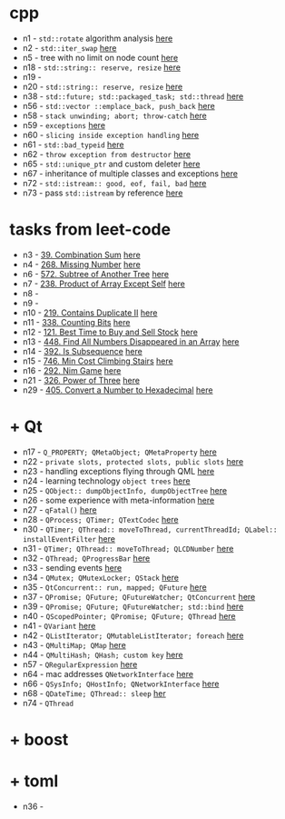 # cpp

- n1 - `std::rotate` algorithm analysis [here](./n1/NOTE.md)
- n2 - `std::iter_swap` [here](./n2/NOTE.md)
- n5 - tree with no limit on node count [here](./n5/NOTE.md)
- n18 - `std::string:: reserve, resize` [here](./n18/NOTE.md)
- n19 -
- n20 - `std::string:: reserve, resize` [here](./n20/NOTE.md)
- n38 - `std::future; std::packaged_task; std::thread` [here](./n38/NOTE.md)
- n56 - `std::vector ::emplace_back, push_back` [here](./n56/NOTE.md)
- n58 - `stack unwinding; abort; throw-catch` [here](./n58/NOTE.md)
- n59 - `exceptions` [here](./n59/NOTE.md)
- n60 - `slicing inside exception handling` [here](./n60/NOTE.md)
- n61 - `std::bad_typeid` [here](./n61/NOTE.md)
- n62 - `throw exception from destructor` [here](./n62/NOTE.md)
- n65 - `std::unique_ptr` and custom deleter [here](./n65/NOTE.md)
- n67 - inheritance of multiple classes and exceptions [here](./n67/NOTE.md)
- n72 - `std::istream:: good, eof, fail, bad` [here](./n72/NOTE.md)
- n73 - pass `std::istream` by reference [here](./n73/NOTE.md)

# tasks from leet-code

- n3 - [39. Combination Sum](https://leetcode.com/problems/combination-sum/) [here](./n3/NOTE.md)
- n4 - [268. Missing Number](https://leetcode.com/problems/missing-number/) [here](./n4/NOTE.md)
- n6 - [572. Subtree of Another Tree](https://leetcode.com/problems/subtree-of-another-tree/) [here](./n6/NOTE.md)
- n7 - [238. Product of Array Except Self](https://leetcode.com/problems/product-of-array-except-self/) [here](./n7/NOTE.md)
- n8 -
- n9 -
- n10 - [219. Contains Duplicate II](https://leetcode.com/problems/contains-duplicate-ii/) [here](./n10/NOTE.md)
- n11 - [338. Counting Bits](https://leetcode.com/problems/counting-bits/) [here](./n11/NOTE.md)
- n12 - [121. Best Time to Buy and Sell Stock](https://leetcode.com/problems/best-time-to-buy-and-sell-stock/) [here](./n12/NOTE.md)
- n13 - [448. Find All Numbers Disappeared in an Array](https://leetcode.com/problems/find-all-numbers-disappeared-in-an-array/) [here](./n13/NOTE.md)
- n14 - [392. Is Subsequence](https://leetcode.com/problems/is-subsequence/) [here](./n14/NOTE.md)
- n15 - [746. Min Cost Climbing Stairs](https://leetcode.com/problems/min-cost-climbing-stairs/) [here](./n15/NOTE.md)
- n16 - [292. Nim Game](https://leetcode.com/problems/nim-game/) [here](./n16/NOTE.md)
- n21 - [326. Power of Three](https://leetcode.com/problems/power-of-three/) [here](./n21/NOTE.md)
- n29 - [405. Convert a Number to Hexadecimal](https://leetcode.com/problems/convert-a-number-to-hexadecimal/) [here](./n29/NOTE.md)

# + Qt

- n17 - `Q_PROPERTY; QMetaObject; QMetaProperty` [here](./n17/NOTE.md)
- n22 - `private slots, protected slots, public slots` [here](./n22/NOTE.md)
- n23 - handling exceptions flying through QML [here](./n23/NOTE.md)
- n24 - learning technology `object trees` [here](./n24/NOTE.md)
- n25 - `QObject:: dumpObjectInfo, dumpObjectTree` [here](./n25/NOTE.md)
- n26 - some experience with meta-information [here](./n26/NOTE.md)
- n27 - `qFatal()` [here](./n27/NOTE.md)
- n28 - `QProcess; QTimer; QTextCodec` [here](./n28/NOTE.md)
- n30 - `QTimer; QThread:: moveToThread, currentThreadId; QLabel:: installEventFilter` [here](./n30/NOTE.md)
- n31 - `QTimer; QThread:: moveToThread; QLCDNumber` [here](./n31/NOTE.md)
- n32 - `QThread; QProgressBar` [here](./n32/NOTE.md)
- n33 - sending events [here](./n33/NOTE.md)
- n34 - `QMutex; QMutexLocker; QStack` [here](./n34/NOTE.md)
- n35 - `QtConcurrent:: run, mapped; QFuture` [here](./n35/NOTE.md)
- n37 - `QPromise; QFuture; QFutureWatcher; QtConcurrent` [here](./n37/NOTE.md)
- n39 - `QPromise; QFuture; QFutureWatcher; std::bind` [here](./n39/NOTE.md)
- n40 - `QScopedPointer; QPromise; QFuture; QThread` [here](./n40/NOTE.md)
- n41 - `QVariant` [here](./n41/NOTE.md)
- n42 - `QListIterator; QMutableListIterator; foreach` [here](./n42/NOTE.md)
- n43 - `QMultiMap; QMap` [here](./n43/NOTE.md)
- n44 - `QMultiHash; QHash; custom key` [here](./n44/NOTE.md)
- n57 - `QRegularExpression` [here](./n57/NOTE.md)
- n64 - mac addresses `QNetworkInterface` [here](./n64/NOTE.md)
- n66 - `QSysInfo; QHostInfo; QNetworkInterface` [here](./n66/NOTE.md)
- n68 - `QDateTime; QThread:: sleep` [her](./n68/NOTE.md)
- n74 - `QThread`

# + boost

# + toml
- n36 -